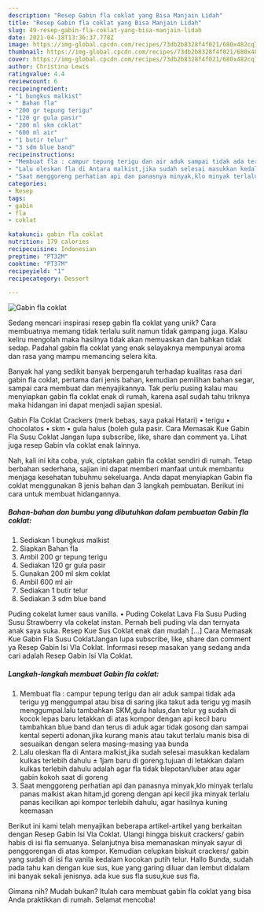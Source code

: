 ```yaml
---
description: "Resep Gabin fla coklat yang Bisa Manjain Lidah"
title: "Resep Gabin fla coklat yang Bisa Manjain Lidah"
slug: 49-resep-gabin-fla-coklat-yang-bisa-manjain-lidah
date: 2021-04-18T13:36:37.778Z
image: https://img-global.cpcdn.com/recipes/73db2b8328f4f021/680x482cq70/gabin-fla-coklat-foto-resep-utama.jpg
thumbnail: https://img-global.cpcdn.com/recipes/73db2b8328f4f021/680x482cq70/gabin-fla-coklat-foto-resep-utama.jpg
cover: https://img-global.cpcdn.com/recipes/73db2b8328f4f021/680x482cq70/gabin-fla-coklat-foto-resep-utama.jpg
author: Christina Lewis
ratingvalue: 4.4
reviewcount: 6
recipeingredient:
- "1 bungkus malkist"
- " Bahan fla"
- "200 gr tepung terigu"
- "120 gr gula pasir"
- "200 ml skm coklat"
- "600 ml air"
- "1 butir telur"
- "3 sdm blue band"
recipeinstructions:
- "Membuat fla : campur tepung terigu dan air aduk sampai tidak ada terigu yg menggumpal atau bisa di saring jika takut ada terigu yg masih menggumpal.lalu tambahkan SKM,gula halus,dan telur yg sudah di kocok lepas baru letakkan di atas kompor dengan api kecil baru tambahkan blue band dan terus di aduk agar tidak gosong dan sampai kental seperti adonan,jika kurang manis atau takut terlalu manis bisa di sesuaikan dengan selera masing-masing yaa bunda"
- "Lalu oleskan fla di Antara malkist,jika sudah selesai masukkan kedalam kulkas terlebih dahulu ± 1jam baru di goreng.tujuan di letakkan dalam kulkas terlebih dahulu adalah agar fla tidak blepotan/luber atau agar gabin kokoh saat di goreng"
- "Saat menggoreng perhatian api dan panasnya minyak,klo minyak terlalu panas malkist akan hitam,jd goreng dengan api kecil jika minyak terlalu panas kecilkan api kompor terlebih dahulu, agar hasilnya kuning keemasan"
categories:
- Resep
tags:
- gabin
- fla
- coklat

katakunci: gabin fla coklat 
nutrition: 179 calories
recipecuisine: Indonesian
preptime: "PT32M"
cooktime: "PT37M"
recipeyield: "1"
recipecategory: Dessert

---
```



![Gabin fla coklat](https://img-global.cpcdn.com/recipes/73db2b8328f4f021/680x482cq70/gabin-fla-coklat-foto-resep-utama.jpg)

Sedang mencari inspirasi resep gabin fla coklat yang unik? Cara membuatnya memang tidak terlalu sulit namun tidak gampang juga. Kalau keliru mengolah maka hasilnya tidak akan memuaskan dan bahkan tidak sedap. Padahal gabin fla coklat yang enak selayaknya mempunyai aroma dan rasa yang mampu memancing selera kita.

Banyak hal yang sedikit banyak berpengaruh terhadap kualitas rasa dari gabin fla coklat, pertama dari jenis bahan, kemudian pemilihan bahan segar, sampai cara membuat dan menyajikannya. Tak perlu pusing kalau mau menyiapkan gabin fla coklat enak di rumah, karena asal sudah tahu triknya maka hidangan ini dapat menjadi sajian spesial.

Gabin Fla Coklat Crackers (merk bebas, saya pakai Hatari) • terigu • chocolatos • skm • gula halus (boleh gula pasir. Cara Memasak Kue Gabin Fla Susu Coklat Jangan lupa subscribe, like, share dan comment ya. Lihat juga resep Gabin vla coklat enak lainnya.


Nah, kali ini kita coba, yuk, ciptakan gabin fla coklat sendiri di rumah. Tetap berbahan sederhana, sajian ini dapat memberi manfaat untuk membantu menjaga kesehatan tubuhmu sekeluarga. Anda dapat menyiapkan Gabin fla coklat menggunakan 8 jenis bahan dan 3 langkah pembuatan. Berikut ini cara untuk membuat hidangannya.

<!--inarticleads1-->

##### Bahan-bahan dan bumbu yang dibutuhkan dalam pembuatan Gabin fla coklat:

1. Sediakan 1 bungkus malkist
1. Siapkan  Bahan fla
1. Ambil 200 gr tepung terigu
1. Sediakan 120 gr gula pasir
1. Gunakan 200 ml skm coklat
1. Ambil 600 ml air
1. Sediakan 1 butir telur
1. Sediakan 3 sdm blue band


Puding cokelat lumer saus vanilla. • Puding Cokelat Lava Fla Susu Puding Susu Strawberry vla cokelat instan. Pernah beli puding vla dan ternyata anak saya suka. Resep Kue Sus Coklat enak dan mudah […] Cara Memasak Kue Gabin Fla Susu CoklatJangan lupa subscribe, like, share dan comment ya Resep Gabin Isi Vla Coklat. Informasi resep masakan yang sedang anda cari adalah Resep Gabin Isi Vla Coklat. 

<!--inarticleads2-->

##### Langkah-langkah membuat Gabin fla coklat:

1. Membuat fla : campur tepung terigu dan air aduk sampai tidak ada terigu yg menggumpal atau bisa di saring jika takut ada terigu yg masih menggumpal.lalu tambahkan SKM,gula halus,dan telur yg sudah di kocok lepas baru letakkan di atas kompor dengan api kecil baru tambahkan blue band dan terus di aduk agar tidak gosong dan sampai kental seperti adonan,jika kurang manis atau takut terlalu manis bisa di sesuaikan dengan selera masing-masing yaa bunda
1. Lalu oleskan fla di Antara malkist,jika sudah selesai masukkan kedalam kulkas terlebih dahulu ± 1jam baru di goreng.tujuan di letakkan dalam kulkas terlebih dahulu adalah agar fla tidak blepotan/luber atau agar gabin kokoh saat di goreng
1. Saat menggoreng perhatian api dan panasnya minyak,klo minyak terlalu panas malkist akan hitam,jd goreng dengan api kecil jika minyak terlalu panas kecilkan api kompor terlebih dahulu, agar hasilnya kuning keemasan


Berikut ini kami telah menyajikan beberapa artikel-artikel yang berkaitan dengan Resep Gabin Isi Vla Coklat. Ulangi hingga biskuit crackers/ gabin habis di isi fla semuanya. Selanjutnya bisa memanaskan minyak sayur di penggorengan di atas kompor. Kemudian celupkan biskuit crackers/ gabin yang sudah di isi fla vanila kedalam kocokan putih telur. Hallo Bunda, sudah pada tahu kan dengan kue sus, kue yang garing diluar dan lembut didalam ini banyak sekali jenisnya. ada kue sus fla susu,kue sus fla. 

Gimana nih? Mudah bukan? Itulah cara membuat gabin fla coklat yang bisa Anda praktikkan di rumah. Selamat mencoba!
